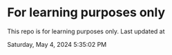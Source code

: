 # For learning purposes only
This repo is for learning purposes only.
Last updated at

Saturday, May 4, 2024 5:35:02 PM


